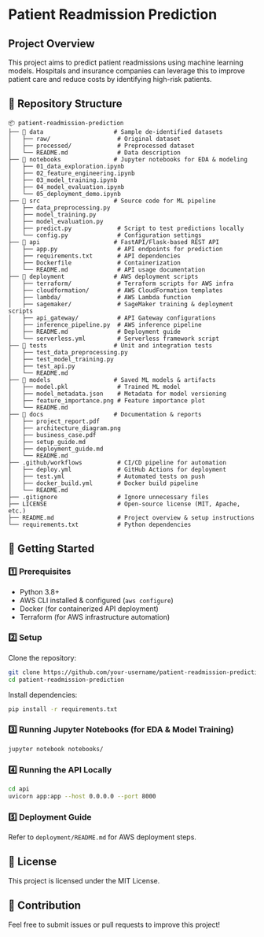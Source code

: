 # Patient Readmission Prediction

## Project Overview
This project aims to predict patient readmissions using machine learning models. Hospitals and insurance companies can leverage this to improve patient care and reduce costs by identifying high-risk patients.

## 📂 Repository Structure
```
📦 patient-readmission-prediction
├── 📁 data                    # Sample de-identified datasets
│   ├── raw/                   # Original dataset
│   ├── processed/             # Preprocessed dataset
│   └── README.md              # Data description
├── 📁 notebooks               # Jupyter notebooks for EDA & modeling
│   ├── 01_data_exploration.ipynb
│   ├── 02_feature_engineering.ipynb
│   ├── 03_model_training.ipynb
│   ├── 04_model_evaluation.ipynb
│   └── 05_deployment_demo.ipynb
├── 📁 src                     # Source code for ML pipeline
│   ├── data_preprocessing.py
│   ├── model_training.py
│   ├── model_evaluation.py
│   ├── predict.py             # Script to test predictions locally
│   └── config.py              # Configuration settings
├── 📁 api                     # FastAPI/Flask-based REST API
│   ├── app.py                 # API endpoints for prediction
│   ├── requirements.txt       # API dependencies
│   ├── Dockerfile             # Containerization
│   └── README.md              # API usage documentation
├── 📁 deployment              # AWS deployment scripts
│   ├── terraform/             # Terraform scripts for AWS infra
│   ├── cloudformation/        # AWS CloudFormation templates
│   ├── lambda/                # AWS Lambda function
│   ├── sagemaker/             # SageMaker training & deployment scripts
│   ├── api_gateway/           # API Gateway configurations
│   ├── inference_pipeline.py  # AWS inference pipeline
│   ├── README.md              # Deployment guide
│   └── serverless.yml         # Serverless framework script
├── 📁 tests                   # Unit and integration tests
│   ├── test_data_preprocessing.py
│   ├── test_model_training.py
│   ├── test_api.py
│   └── README.md
├── 📁 models                  # Saved ML models & artifacts
│   ├── model.pkl              # Trained ML model
│   ├── model_metadata.json    # Metadata for model versioning
│   ├── feature_importance.png # Feature importance plot
│   └── README.md
├── 📁 docs                    # Documentation & reports
│   ├── project_report.pdf
│   ├── architecture_diagram.png
│   ├── business_case.pdf
│   ├── setup_guide.md
│   ├── deployment_guide.md
│   └── README.md
├── .github/workflows          # CI/CD pipeline for automation
│   ├── deploy.yml             # GitHub Actions for deployment
│   ├── test.yml               # Automated tests on push
│   ├── docker_build.yml       # Docker build pipeline
│   └── README.md
├── .gitignore                 # Ignore unnecessary files
├── LICENSE                    # Open-source license (MIT, Apache, etc.)
├── README.md                  # Project overview & setup instructions
└── requirements.txt           # Python dependencies
```

## 🚀 Getting Started

### 1️⃣ Prerequisites
- Python 3.8+
- AWS CLI installed & configured (`aws configure`)
- Docker (for containerized API deployment)
- Terraform (for AWS infrastructure automation)

### 2️⃣ Setup
Clone the repository:
```bash
git clone https://github.com/your-username/patient-readmission-prediction.git
cd patient-readmission-prediction
```

Install dependencies:
```bash
pip install -r requirements.txt
```

### 3️⃣ Running Jupyter Notebooks (for EDA & Model Training)
```bash
jupyter notebook notebooks/
```

### 4️⃣ Running the API Locally
```bash
cd api
uvicorn app:app --host 0.0.0.0 --port 8000
```

### 5️⃣ Deployment Guide
Refer to `deployment/README.md` for AWS deployment steps.

## 📜 License
This project is licensed under the MIT License.

## 🤝 Contribution
Feel free to submit issues or pull requests to improve this project!
